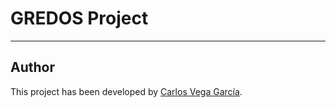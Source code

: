 # GREDOS Project
***

## Author

This project has been developed by [Carlos Vega García](https://es.linkedin.com/in/carlos-vega-garc%C3%ADa-449795150).
